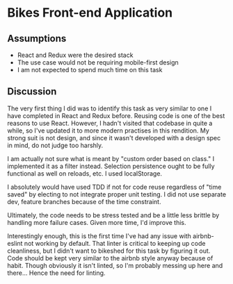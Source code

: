 # Bikes Front-end Application
## Assumptions
* React and Redux were the desired stack
* The use case would not be requiring mobile-first design
* I am not expected to spend much time on this task

## Discussion
The very first thing I did was to identify this task as very similar to one I have completed in React and Redux before. Reusing code is one of the best reasons to use React. However, I hadn't visited that codebase in quite a while, so I've updated it to more modern practises in this rendition. My strong suit is not design, and since it wasn't developed with a design spec in mind, do not judge too harshly.

I am actually not sure what is meant by "custom order based on class." I implemented it as a filter instead. Selection persistence ought to be fully functional as well on reloads, etc. I used localStorage.

I absolutely would have used TDD if not for code reuse regardless of "time saved" by electing to not integrate proper unit testing. I did not use separate dev, feature branches because of the time constraint.

Ultimately, the code needs to be stress tested and be a little less brittle by handling more failure cases. Given more time, I'd improve this.

Interestingly enough, this is the first time I've had any issue with airbnb-eslint not working by default. That linter is critical to keeping up code cleanliness, but I didn't want to bikeshed for this task by figuring it out. Code should be kept very similar to the airbnb style anyway because of habit. Though obviously it isn't linted, so I'm probably messing up here and there... Hence the need for linting.
